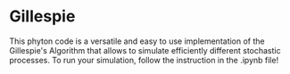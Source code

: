 # Gillespie
This phyton code is a versatile and easy to use implementation of the Gillespie's Algorithm that allows to simulate efficiently different stochastic processes.
To run your simulation, follow the instruction in the .ipynb file!

